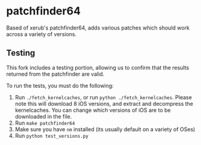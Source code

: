 # patchfinder64

Based of xerub's patchfinder64, adds various patches which should work across a variety of versions.

## Testing

This fork includes a testing portion, allowing us to confirm that the results returned from the patchfinder are valid.

To run the tests, you must do the following:
1. Run `./fetch_kernelcaches`, or run `python ./fetch_kernelcaches`. Please note this will download 8 iOS versions, and extract and decompress the kernelcaches. You can change which versions of iOS are to be downloaded in the file.
2. Run `make patchfinder64`
3. Make sure you have `nm` installed (its usually default on a variety of OSes)
4. Run `python test_versions.py`
